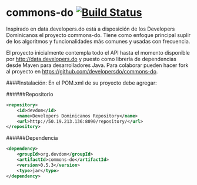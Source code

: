 commons-do [![Build Status](https://travis-ci.org/developersdo/commons-do.svg?branch=master)](https://travis-ci.org/developersdo/commons-do)
==========
Inspirado en data.developers.do está a disposición de los Developers Dominicanos el proyecto commons-do. Tiene como enfoque principal suplir de los algoritmos y funcionalidades más comunes y usadas con frecuencia.

El proyecto inicialmente contempla todo el API hasta el momento disponible por http://data.developers.do y puesto como librería de dependencias desde Maven para desarrolladores Java. Para colaborar pueden hacer fork al proyecto en https://github.com/developersdo/commons-do.

####Instalación:
En el POM.xml de su proyecto debe agregar:

######Repositorio
```XML
<repository>
    <id>devdom</id>
    <name>Developers Dominicanos Repository</name>
    <url>http://50.19.213.136:8090/repository/</url>
</repository>
```
######Dependencia
```XML
<dependency>
    <groupId>org.devdom</groupId>
    <artifactId>commons-do</artifactId>
    <version>0.5.3</version>
    <type>jar</type>
</dependency>
```